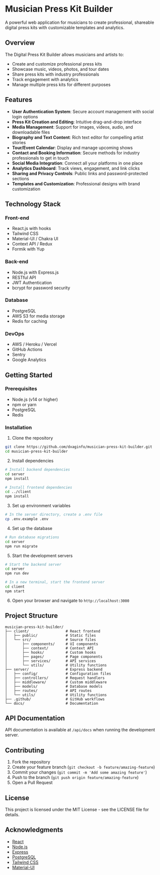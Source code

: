 # Musician Press Kit Builder

A powerful web application for musicians to create professional, shareable digital press kits with customizable templates and analytics.

## Overview

The Digital Press Kit Builder allows musicians and artists to:

- Create and customize professional press kits
- Showcase music, videos, photos, and tour dates
- Share press kits with industry professionals
- Track engagement with analytics
- Manage multiple press kits for different purposes

## Features

- **User Authentication System**: Secure account management with social login options
- **Press Kit Creation and Editing**: Intuitive drag-and-drop interface
- **Media Management**: Support for images, videos, audio, and downloadable files
- **Biography and Text Content**: Rich text editor for compelling artist stories
- **Tour/Event Calendar**: Display and manage upcoming shows
- **Contact and Booking Information**: Secure methods for industry professionals to get in touch
- **Social Media Integration**: Connect all your platforms in one place
- **Analytics Dashboard**: Track views, engagement, and link clicks
- **Sharing and Privacy Controls**: Public links and password-protected sections
- **Templates and Customization**: Professional designs with brand customization

## Technology Stack

### Front-end
- React.js with hooks
- Tailwind CSS
- Material-UI / Chakra UI
- Context API / Redux
- Formik with Yup

### Back-end
- Node.js with Express.js
- RESTful API
- JWT Authentication
- bcrypt for password security

### Database
- PostgreSQL
- AWS S3 for media storage
- Redis for caching

### DevOps
- AWS / Heroku / Vercel
- GitHub Actions
- Sentry
- Google Analytics

## Getting Started

### Prerequisites
- Node.js (v14 or higher)
- npm or yarn
- PostgreSQL
- Redis

### Installation

1. Clone the repository
```bash
git clone https://github.com/dxaginfo/musician-press-kit-builder.git
cd musician-press-kit-builder
```

2. Install dependencies
```bash
# Install backend dependencies
cd server
npm install

# Install frontend dependencies
cd ../client
npm install
```

3. Set up environment variables
```bash
# In the server directory, create a .env file
cp .env.example .env
```

4. Set up the database
```bash
# Run database migrations
cd server
npm run migrate
```

5. Start the development servers
```bash
# Start the backend server
cd server
npm run dev

# In a new terminal, start the frontend server
cd client
npm start
```

6. Open your browser and navigate to `http://localhost:3000`

## Project Structure

```
musician-press-kit-builder/
├── client/                 # React frontend
│   ├── public/             # Static files
│   └── src/                # Source files
│       ├── components/     # UI components
│       ├── context/        # Context API
│       ├── hooks/          # Custom hooks
│       ├── pages/          # Page components
│       ├── services/       # API services
│       └── utils/          # Utility functions
├── server/                 # Express backend
│   ├── config/             # Configuration files
│   ├── controllers/        # Request handlers
│   ├── middleware/         # Custom middleware
│   ├── models/             # Database models
│   ├── routes/             # API routes
│   └── utils/              # Utility functions
├── .github/                # GitHub workflows
└── docs/                   # Documentation
```

## API Documentation

API documentation is available at `/api/docs` when running the development server.

## Contributing

1. Fork the repository
2. Create your feature branch (`git checkout -b feature/amazing-feature`)
3. Commit your changes (`git commit -m 'Add some amazing feature'`)
4. Push to the branch (`git push origin feature/amazing-feature`)
5. Open a Pull Request

## License

This project is licensed under the MIT License - see the LICENSE file for details.

## Acknowledgments

- [React](https://reactjs.org/)
- [Node.js](https://nodejs.org/)
- [Express](https://expressjs.com/)
- [PostgreSQL](https://www.postgresql.org/)
- [Tailwind CSS](https://tailwindcss.com/)
- [Material-UI](https://mui.com/)